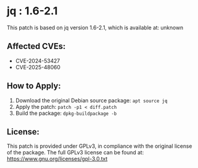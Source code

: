 # jq : 1.6-2.1

This patch is based on jq version 1.6-2.1, which is available at:
unknown

## Affected CVEs:
- CVE-2024-53427
- CVE-2025-48060

## How to Apply:
1. Download the original Debian source package: `apt source jq`
2. Apply the patch: `patch -p1 < diff.patch`
3. Build the package: `dpkg-buildpackage -b`

## License:
This patch is provided under GPLv3, in compliance with the original license of the package.
The full GPLv3 license can be found at: https://www.gnu.org/licenses/gpl-3.0.txt
